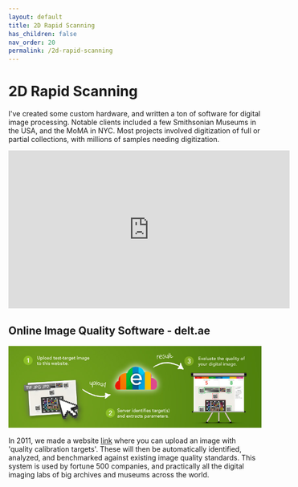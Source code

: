 ```yaml
---
layout: default
title: 2D Rapid Scanning
has_children: false
nav_order: 20
permalink: /2d-rapid-scanning
---
```


# 2D Rapid Scanning

I've created some custom hardware, and written a ton of software for digital image processing.
Notable clients included a few Smithsonian Museums in the USA, and the MoMA in NYC. Most projects
involved digitization of full or partial collections, with millions of samples needing digitization.

<iframe width="560" height="315" src="https://www.youtube.com/embed/eMPwoHu-TV4" frameborder="0" allow="accelerometer; autoplay; encrypted-media; gyroscope; picture-in-picture" allowfullscreen></iframe>


## Online Image Quality Software - delt.ae

![Image](docs/2d-scanning/deltae-schematic.jpg)

In 2011, we made a website [link](https://deltae.picturae.com/) where you can upload an image with
'quality calibration targets'. These will then be automatically identified, analyzed, and
benchmarked against existing image quality standards. This system is used by fortune 500 companies,
and practically all the digital imaging labs of big archives and museums across the world.